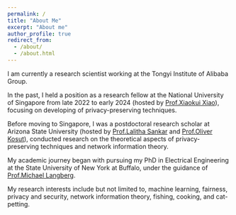```yaml
---
permalink: /
title: "About Me"
excerpt: "About me"
author_profile: true
redirect_from: 
  - /about/
  - /about.html
---
```


I am currently a research scientist working at the Tongyi Institute of Alibaba Group.

In the past, I held a position as a research fellow at the National University of Singapore from late 2022 to early 2024 (hosted by [Prof.Xiaokui Xiao](https://www.comp.nus.edu.sg/~xiaoxk/)), focusing on developing of privacy-preserving techniques.

Before moving to Singapore, I was a postdoctoral research scholar at Arizona State University (hosted by [Prof.Lalitha Sankar](https://sankar.engineering.asu.edu/) and [Prof.Oliver Kosut](https://sites.google.com/site/okosut/)), 
conducted research on the theoretical aspects of privacy-preserving techniques and network information theory.

My academic journey began with pursuing my PhD in Electrical Engineering at the State University of New York at Buffalo, under the guidance of [Prof.Michael Langberg](https://www.acsu.buffalo.edu/~mikel/).

My research interests include but not limited to, machine learning, fairness, privacy and security, network information theory, fishing, cooking, and cat-petting.
